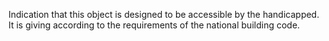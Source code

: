 Indication that this object is designed to be accessible by the handicapped. 
It is giving according to the requirements of the national building code.
